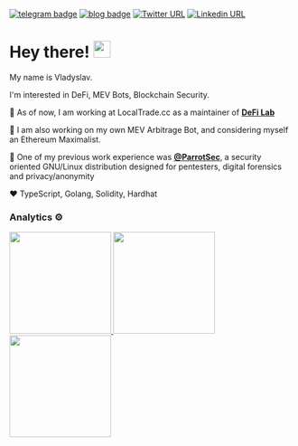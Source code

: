 [![telegram badge](https://img.shields.io/badge/%40h0tw4t3r-telegram-%23fff)](https://t.me/h0tw4t3r)
[![blog badge](https://img.shields.io/badge/%40h0tw4t3r-blog-%23fff)](https://h0tw4t3r.github.io/)
[![Twitter URL](https://img.shields.io/twitter/url?label=%400xh0tw4t3r&url=https%3A%2F%2Ftwitter.com%2F0xh0tw4t3r)](https://twitter.com/0xh0tw4t3r)
[![Linkedin URL](https://img.shields.io/badge/LinkedIn-0077B5?style=for-the-badge&logo=linkedin&logoColor=white)](http://www.linkedin.com/in/vladyslav-dalechyn)



# Hey there! <img src="https://media.giphy.com/media/hvRJCLFzcasrR4ia7z/giphy.gif" width="30px">

My name is Vladyslav.

I'm interested in DeFi, MEV Bots, Blockchain Security.

🏢 As of now, I am working at LocalTrade.cc as a maintainer of [**DeFi Lab**](https://lab.localtrade.cc)

👀 I am also working on my own MEV Arbitrage Bot, and considering myself an Ethereum Maximalist.

🐧 One of my previous work experience was [**@ParrotSec**](https://parrotsec.org), a security oriented GNU/Linux distribution designed for pentesters, digital forensics and privacy/anonymity

❤️  TypeScript, Golang, Solidity, Hardhat


### Analytics ⚙️
<p align="left">
<a href="https://github.com/h0tw4t3r">
  <img height="180em" src="https://github-readme-stats.vercel.app/api/?username=h0tw4t3r&count_private=true&show_icons=true"/>
  <img height="180em" src="https://github-readme-stats.vercel.app/api/top-langs/?username=h0tw4t3r&layout=compact&langs_count=8"/>
</a>
<a href="https://github.com/h0tw4t3r">
  <img height="180em" src="https://github-profile-summary-cards.vercel.app/api/cards/profile-details?username=h0tw4t3r&theme=github"/>
</a>
</p>

